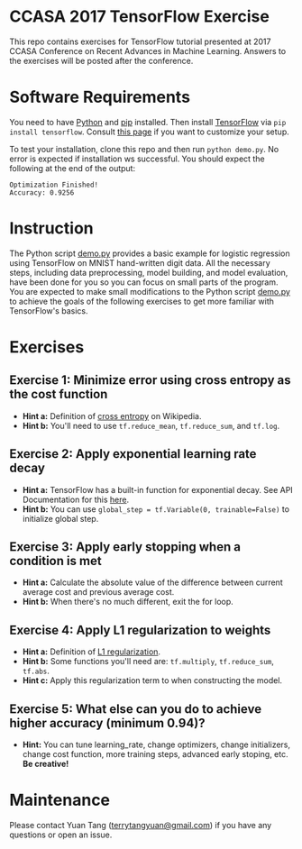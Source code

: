 # CCASA 2017 TensorFlow Exercise

This repo contains exercises for TensorFlow tutorial presented at 2017 CCASA Conference on Recent Advances in Machine Learning. Answers to the exercises will be posted after the conference.


# Software Requirements

You need to have [Python](https://www.python.org/downloads/) and [pip](https://pip.pypa.io/en/stable/installing/) installed. Then install [TensorFlow](https://www.tensorflow.org/) via `pip install tensorflow`. Consult [this page](https://github.com/tensorflow/tensorflow/blob/master/tensorflow/g3doc/get_started/os_setup.md) if you want to customize your setup. 

To test your installation, clone this repo and then run `python demo.py`. No error is expected if installation ws successful. You should expect the following at the end of the output:

```
Optimization Finished!
Accuracy: 0.9256
``` 

# Instruction

The Python script [demo.py](./demo.py) provides a basic example for logistic regression using TensorFlow on MNIST hand-written digit data. All the necessary steps, including data preprocessing, model building, and model evaluation, have been done for you so you can focus on small parts of the program. You are expected to make small modifications to the Python script [demo.py](./demo.py) to achieve the goals of the following exercises to get more familiar with TensorFlow's basics.

# Exercises

## Exercise 1: Minimize error using cross entropy as the cost function

* **Hint a:** Definition of [cross entropy](https://en.wikipedia.org/wiki/Cross_entropy) on Wikipedia. 
* **Hint b:** You'll need to use `tf.reduce_mean`, `tf.reduce_sum`, and `tf.log`.

## Exercise 2: Apply exponential learning rate decay

* **Hint a:** TensorFlow has a built-in function for exponential decay. See API Documentation for this [here](https://www.tensorflow.org/api_docs/python/tf/train/exponential_decay). 
* **Hint b:** You can use `global_step = tf.Variable(0, trainable=False)` to initialize global step.

## Exercise 3: Apply early stopping when a condition is met

* **Hint a:** Calculate the absolute value of the difference between current average cost and previous average cost.
* **Hint b:** When there's no much different, exit the for loop.

## Exercise 4: Apply L1 regularization to weights

* **Hint a:** Definition of [L1 regularization](http://www.chioka.in/differences-between-l1-and-l2-as-loss-function-and-regularization/).
* **Hint b:** Some functions you'll need are: `tf.multiply`, `tf.reduce_sum`, `tf.abs`.
* **Hint c:** Apply this regularization term to when constructing the model.

## Exercise 5: What else can you do to achieve higher accuracy (minimum 0.94)?

* **Hint:** You can tune learning_rate, change optimizers, change initializers, change cost function, more training steps, advanced early stoping, etc. **Be creative!**


# Maintenance

Please contact Yuan Tang (terrytangyuan@gmail.com) if you have any questions or open an issue.

